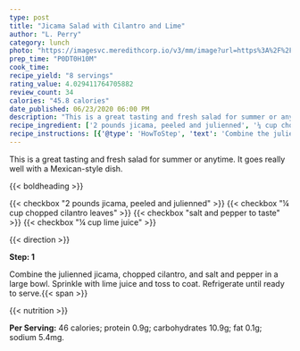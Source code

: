 ```yaml
---
type: post
title: "Jicama Salad with Cilantro and Lime"
author: "L. Perry"
category: lunch
photo: "https://imagesvc.meredithcorp.io/v3/mm/image?url=https%3A%2F%2Fimages.media-allrecipes.com%2Fuserphotos%2F425214.jpg"
prep_time: "P0DT0H10M"
cook_time: 
recipe_yield: "8 servings"
rating_value: 4.029411764705882
review_count: 34
calories: "45.8 calories"
date_published: 06/23/2020 06:00 PM
description: "This is a great tasting and fresh salad for summer or anytime.  It goes really well with a Mexican-style dish."
recipe_ingredient: ['2 pounds jicama, peeled and julienned', '¼ cup chopped cilantro leaves', 'salt and pepper to taste', '¼ cup lime juice']
recipe_instructions: [{'@type': 'HowToStep', 'text': 'Combine the julienned jicama, chopped cilantro, and salt and pepper in a large bowl. Sprinkle with lime juice and toss to coat. Refrigerate until ready to serve.\n'}]
---
```


This is a great tasting and fresh salad for summer or anytime.  It goes really well with a Mexican-style dish. 

{{< boldheading >}}

{{< checkbox "2 pounds jicama, peeled and julienned" >}}
{{< checkbox "¼ cup chopped cilantro leaves" >}}
{{< checkbox "salt and pepper to taste" >}}
{{< checkbox "¼ cup lime juice" >}}


{{< direction >}}

**Step: 1**

Combine the julienned jicama, chopped cilantro, and salt and pepper in a large bowl. Sprinkle with lime juice and toss to coat. Refrigerate until ready to serve.{{< span >}}

{{< nutrition >}}

**Per Serving:** 46 calories; protein 0.9g; carbohydrates 10.9g; fat 0.1g; sodium 5.4mg.